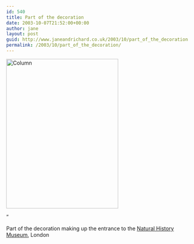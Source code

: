 ```yaml
---
id: 540
title: Part of the decoration
date: 2003-10-07T21:52:00+00:00
author: jane
layout: post
guid: http://www.janeandrichard.co.uk/2003/10/part_of_the_decoration
permalink: /2003/10/part_of_the_decoration/
---
```

<img src="http://v1.janeandrichard.co.uk/blog/img/181_8200_r1_curvesadjusted400x300_border.jpg" alt="Column" width="300" height="400" />

&#8221;

Part of the decoration making up the entrance to the [Natural History Museum](http://www.nhm.ac.uk/), London
